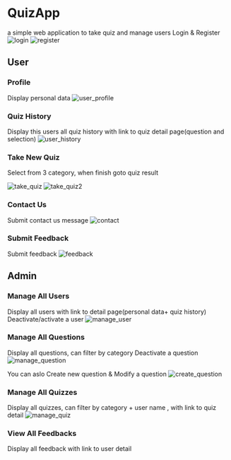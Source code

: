 # QuizApp
a simple web application to take quiz and manage users
Login & Register
![login](/demo_pics/login.png)
![register](/demo_pics/register.png)
## User 
### Profile
Display personal data
![user_profile](/demo_pics/user_profile.png)

### Quiz History
Display this users all quiz history with link to quiz detail page(question and selection)
![user_history](/demo_pics/user_history.png)



### Take New Quiz
Select from 3 category, when finish goto quiz result 

![take_quiz](/demo_pics/take_quiz.png)
![take_quiz2](/demo_pics/take_quiz_2.png)


### Contact Us
Submit contact us message
![contact](/demo_pics/contact.png)


### Submit Feedback
Submit feedback
![feedback](/demo_pics/feedback.png)




## Admin

### Manage All Users 
Display all users with link to detail page(personal data+ quiz history)
Deactivate/activate a user
![manage_user](/demo_pics/manage_user.png)

### Manage All Questions
Display all questions, can filter by category 
Deactivate a question 
![manage_question](/demo_pics/manage_question.png)

You can aslo Create new question &  Modify a question
![create_question](/demo_pics/create_question.png)



### Manage All Quizzes
Display all quizzes,  can filter by category + user name , with link to quiz detail
![manage_quiz](/demo_pics/manage_quiz.png)


### View All Feedbacks
Display all feedback with link to user detail



